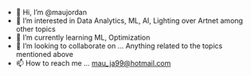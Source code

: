 - 👋 Hi, I’m @maujordan
- 👀 I’m interested in Data Analytics, ML, AI, Lighting over Artnet among other topics
- 🌱 I’m currently learning ML, Optimization
- 💞️ I’m looking to collaborate on ... Anything related to the topics mentioned above
- 📫 How to reach me ... mau_ja99@hotmail.com
